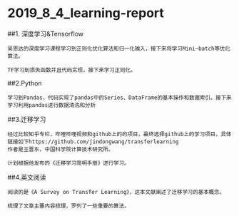 # 2019_8_4_learning-report

##1. 深度学习&Tensorflow

    吴恩达的深度学习课程学习到正则化优化算法和归一化输入，接下来将学习Mini—batch等优化算法。
  
    TF学习到损失函数并且代码实现，接下来学习正则化。
 
##2.Python

    学习到Pandas，代码实现了pandas中的Series、DataFrame的基本操作和数据索引。接下来学习利用pandas进行数据清洗和分析
  
##3.迁移学习

    经过比较知乎专栏，哔哩哔哩视频和github上的的项目，最终选择github上的学习项目，具体链接如下https://github.com/jindongwang/transferlearning
    作者是王晋东，中国科学院计算技术研究所。
    
    计划根据他发布的《迁移学习简明手册》进行学习。
  
##4.英文阅读

    阅读的是《A Survey on Transfer Learning》，这本文献阐述了迁移学习的基本概念。
    
    梳理了文章主要内容梳理，罗列了一些重要的算法。
  
 
  
